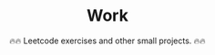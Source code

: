 <h1 align="center">Work</h1>

<div align="center">

🔥🔥 Leetcode exercises and other small projects. 🔥🔥
